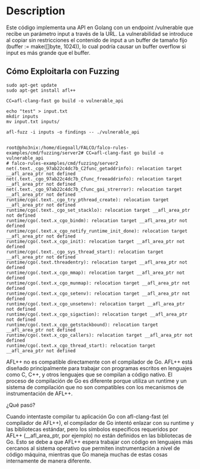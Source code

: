 # Description


Este código implementa una API en Golang con un endpoint /vulnerable que recibe un parámetro input a través de la URL. La vulnerabilidad se introduce al copiar sin restricciones el contenido de input a un buffer de tamaño fijo (buffer := make([]byte, 1024)), lo cual podría causar un buffer overflow si input es más grande que el buffer.


## Cómo Exploitarla con Fuzzing


    sudo apt-get update
    sudo apt-get install afl++

    CC=afl-clang-fast go build -o vulnerable_api

    echo "test" > input.txt
    mkdir inputs
    mv input.txt inputs/

    afl-fuzz -i inputs -o findings -- ./vulnerable_api


    root@pho3nix:/home/diegoall/FALCO/falco-rules-examples/cmd/fuzzing/server2# CC=afl-clang-fast go build -o vulnerable_api
    # falco-rules-examples/cmd/fuzzing/server2
    net(.text._cgo_97ab22c4dc7b_C2func_getaddrinfo): relocation target __afl_area_ptr not defined
    net(.text._cgo_97ab22c4dc7b_Cfunc_freeaddrinfo): relocation target __afl_area_ptr not defined
    net(.text._cgo_97ab22c4dc7b_Cfunc_gai_strerror): relocation target __afl_area_ptr not defined
    runtime/cgo(.text._cgo_try_pthread_create): relocation target __afl_area_ptr not defined
    runtime/cgo(.text._cgo_set_stacklo): relocation target __afl_area_ptr not defined
    runtime/cgo(.text.x_cgo_bindm): relocation target __afl_area_ptr not defined
    runtime/cgo(.text.x_cgo_notify_runtime_init_done): relocation target __afl_area_ptr not defined
    runtime/cgo(.text.x_cgo_init): relocation target __afl_area_ptr not defined
    runtime/cgo(.text._cgo_sys_thread_start): relocation target __afl_area_ptr not defined
    runtime/cgo(.text.threadentry): relocation target __afl_area_ptr not defined
    runtime/cgo(.text.x_cgo_mmap): relocation target __afl_area_ptr not defined
    runtime/cgo(.text.x_cgo_munmap): relocation target __afl_area_ptr not defined
    runtime/cgo(.text.x_cgo_setenv): relocation target __afl_area_ptr not defined
    runtime/cgo(.text.x_cgo_unsetenv): relocation target __afl_area_ptr not defined
    runtime/cgo(.text.x_cgo_sigaction): relocation target __afl_area_ptr not defined
    runtime/cgo(.text.x_cgo_getstackbound): relocation target __afl_area_ptr not defined
    runtime/cgo(.text.x_cgo_callers): relocation target __afl_area_ptr not defined
    runtime/cgo(.text.x_cgo_thread_start): relocation target __afl_area_ptr not defined

AFL++ no es compatible directamente con el compilador de Go. AFL++ está diseñado principalmente para trabajar con programas escritos en lenguajes como C, C++, y otros lenguajes que se compilan a código nativo. El proceso de compilación de Go es diferente porque utiliza un runtime y un sistema de compilación que no son compatibles con los mecanismos de instrumentación de AFL++.

¿Qué pasó?

Cuando intentaste compilar tu aplicación Go con afl-clang-fast (el compilador de AFL++), el compilador de Go intentó enlazar con su runtime y las bibliotecas estándar, pero los símbolos específicos requeridos por AFL++ (__afl_area_ptr, por ejemplo) no están definidos en las bibliotecas de Go. Esto se debe a que AFL++ espera trabajar con código en lenguajes más cercanos al sistema operativo que permiten instrumentación a nivel de código máquina, mientras que Go maneja muchas de estas cosas internamente de manera diferente.